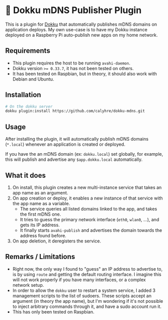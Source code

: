 # 🔌 Dokku mDNS Publisher Plugin

This is a plugin for [Dokku](https://dokku.com/) that automatically publishes mDNS domains on application deploys. My own use-case is to have my Dokku instance deployed on a Raspberry Pi auto-publish new apps on my home network.

## Requirements

- This plugin requires the host to be running `avahi-daemon`.
- Dokku version `>= 0.33.7`, it has not been tested on others.
- It has been tested on Raspbian, but in theory, it should also work with Debian and Ubuntu.

## Installation

```bash
# On the dokku server
dokku plugin:install https://github.com/calyhre/dokku-mdns.git
```

## Usage

After installing the plugin, it will automatically publish mDNS domains (`*.local`) whenever an application is created or deployed.

If you have the an mDNS domain (ex: `dokku.local`) set globally, for example, this will publish and advertise any `$app.dokku.local` automatically.

## What it does

1. On install, this plugin creates a new multi-instance service that takes an app name as an argument.
2. On app creation or deploy, it enables a new instance of that service with the app name as a variable.
   - The service queries all listed domains linked to the app, and takes the first mDNS one.
   - It tries to guess the primary network interface (`eth0`, `wlan0`, ...), and gets its IP address.
   - It finally starts `avahi-publish` and advertises the domain towards the address found before.
3. On app deletion, it deregisters the service.

## Remarks / Limitations

- Right now, the only way I found to "guess" an IP address to advertise to, is by using `route` and getting the default routing interface. I imagine this will not work properly if you have many interfaces, or a complex network setup.
- In order to allow the `dokku` user to restart a system service, I added 3 management scripts to the list of sudoers. These scripts accept an argument (in theory the app name), but I'm wondering if it's not possible to inject arbitrary commands through it, and have a sudo account run it.
- This has only been tested on Raspbian.
